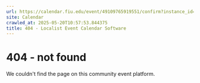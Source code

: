 ```yaml
---
url: https://calendar.fiu.edu/event/49109765919551/confirm?instance_id=49109765942094&return=https%3A%2F%2Fcalendar.fiu.edu%2Fthefrost
site: Calendar
crawled_at: 2025-05-20T10:57:53.844375
title: 404 - Localist Event Calendar Software
---
```


# 404 - not found
We couldn't find the page on this community event platform.
